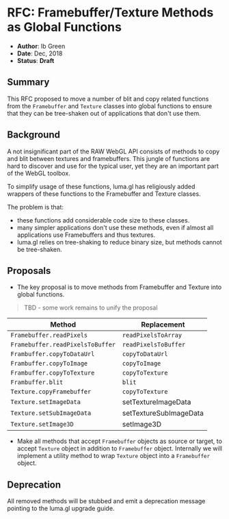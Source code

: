 # RFC: Framebuffer/Texture Methods as Global Functions

* **Author**: Ib Green
* **Date**: Dec, 2018
* **Status**: **Draft**


## Summary

This RFC proposed to move a number of blit and copy related functions from the `Framebuffer` and `Texture` classes into global functions to ensure that they can be tree-shaken out of applications that don't use them.


## Background

A not insignificant part of the RAW WebGL API consists of methods to copy and blit between textures and framebuffers. This jungle of functions are hard to discover and use for the typical user, yet they are an important part of the WebGL toolbox.

To simplify usage of these functions, luma.gl has religiously added wrappers of these functions to the Framebuffer and Texture classes.

The problem is that:
* these functions add considerable code size to these classes.
* many simpler applications don't use these methods, even if almost all applications use Framebuffers and thus textures.
* luma.gl relies on tree-shaking to reduce binary size, but methods cannot be tree-shaken.


## Proposals

* The key proposal is to move methods from Framebuffer and Texture into global functions.

> TBD - some work remains to unify the proposal

| Method                         | Replacement |
| ---                            | ---         |
| `Framebuffer.readPixels`       |  `readPixelsToArray` |
| `Framebuffer.readPixelsToBuffer`|  `readPixelsToBuffer` |
| `Frambuffer.copyToDataUrl`     |  `copyToDataUrl` |
| `Frambuffer.copyToImage`       |  `copyToImage` |
| `Frambuffer.copyToTexture`     |  `copyToTexture` |
| `Frambuffer.blit`              |  `blit` |
| `Texture.copyFramebuffer`      |  `copyToTexture` |
| `Texture.setImageData`         |  setTextureImageData |
| `Texture.setSubImageData`      |  setTextureSubImageData |
| `Texture.setImage3D`           |  setImage3D |

* Make all methods that accept `Framebuffer` objects as source or target, to accept `Texture` object in addition to `Framebuffer` object. Internally we will implement a utility method to wrap `Texture` object into a `Framebuffer` object.

## Deprecation

All removed methods will be stubbed and emit a deprecation message pointing to the luma.gl upgrade guide.
